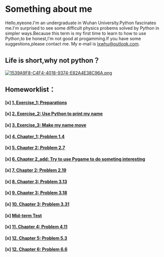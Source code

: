 # Something about me
   Hello,eyeone.I'm an undergraduate in Wuhan University.Python fascinates me.I'm surprised to see some difficult physics probems solved by Python in simpler ways.Because this term is my first time to learn to how to use Python,to be honest,I'm not good at progamming.If you have some suggestions,please contact me. My e-mail is lxwhu@outlook.com.
## Life is short,why not python？
[![1539A9F8-C4F4-4018-9374-E82A4E38C96A.png](https://i.loli.net/2017/09/17/59be01d964318.png)](https://i.loli.net/2017/09/17/59be01d964318.png)
## Homeworklist：
#### [x] [1. Exercise_1: Preparations](https://www.zybuluo.com/lumato/note/884484)
#### [x] [2. Exercise_2: Use Python to print my name](https://www.zybuluo.com/lumato/note/885006)
#### [x] [3. Exercise_3: Make my name move](https://www.zybuluo.com/lumato/note/893280)
#### [x] [4. Chapter_1: Problem 1.4](https://www.zybuluo.com/lumato/note/902949)
#### [x] [5. Chapter 2: Problem 2.7](https://www.zybuluo.com/lumato/note/913675)
#### [x] [6. Chapter 2_add: Try to use Pygame to do someting interesting](https://www.zybuluo.com/lumato/note/914421)
#### [x] [7. Chapter 2: Problem 2.19](https://www.zybuluo.com/lumato/note/921046)
#### [x] [8. Chapter 3: Problem 3.13](https://www.zybuluo.com/lumato/note/925020)
#### [x] [9. Chapter 3: Problem 3.18](https://www.zybuluo.com/lumato/note/938411)
#### [x] [10. Chapter 3: Problem 3.31](https://www.zybuluo.com/lumato/note/947051)
#### [x] [Mid-term Test](https://www.zybuluo.com/lumato/note/946439)
#### [x] [11. Chapter 4: Problem 4.11](https://www.zybuluo.com/lumato/note/970710)
#### [x] [12. Chapter 5: Problem 5.3](https://www.zybuluo.com/lumato/note/979279)
#### [x] [12. Chapter 6: Problem 6.6](https://www.zybuluo.com/lumato/note/979970)
